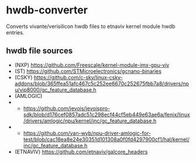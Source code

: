 # hwdb-converter
Converts vivante/verisilicon hwdb files to etnaviv kernel module hwdb entries.

## hwdb file sources
- (NXP) https://github.com/Freescale/kernel-module-imx-gpu-viv
- (ST) https://github.com/STMicroelectronics/gcnano-binaries
- (CSKY) https://github.com/c-sky/linux-csky-addons/blob/365ffea51afc467c5c252ee6670c252675fbb7a8/drivers/npu/vip8000/gc_feature_database.h
- (AMLOGIC) 
- - https://github.com/jevois/jevoispro-sdk/blob/d176cef0857adc51c298ecf44cf5eb449e63ae6a/fenix/linux/drivers/amlogic/npu/kernel/inc/gc_feature_database.h
- - https://github.com/yan-wyb/npu-driver-amlogic-for-test/blob/cac18ea8e24e30351d101308a0f0fd4297900cf1/hal/kernel/inc/gc_feature_database.h
- (ETNAVIV) https://github.com/etnaviv/galcore_headers
